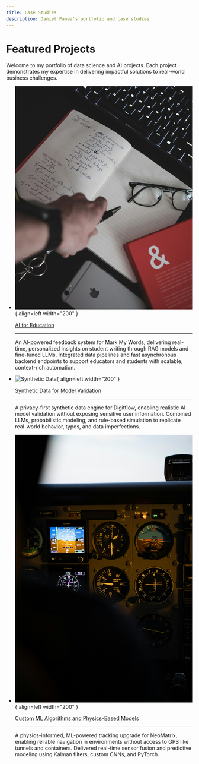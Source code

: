 ```yaml
---
title: Case Studies
description: Daniel Panea's portfolio and case studies
---
```


# Featured Projects

Welcome to my portfolio of data science and AI projects. Each project demonstrates my expertise in delivering impactful solutions to real-world business challenges.

<div class="grid cards" markdown>

-   ![AI for Education](../assets/ai-for-education.jpg){ align=left width="200" }
    
    [AI for Education ](projects/project-1.md)

    ---

    An AI-powered feedback system for Mark My Words, delivering real-time, personalized insights on student writing through RAG models and fine-tuned LLMs. Integrated data pipelines and fast asynchronous backend endpoints to support educators and students with scalable, context-rich automation.

</div>

<div class="grid cards" markdown>

-   ![Synthetic Data](../assets/synthetic-data.jpg){ align=left width="200" }
    
    [Synthetic Data for Model Validation](projects/project-2.md)

    ---

    A privacy-first synthetic data engine for Digitflow, enabling realistic AI model validation without exposing sensitive user information. Combined LLMs, probabilistic modeling, and rule-based simulation to replicate real-world behavior, typos, and data imperfections.

</div>

<div class="grid cards" markdown>

-   ![Custom ML Algorithms](../assets/navigation-systems.jpg){ align=left width="200" }
    
    [Custom ML Algorithms and Physics-Based Models](projects/project-3.md)

    ---

    A physics-informed, ML-powered tracking upgrade for NeoMatrix, enabling reliable navigation in environments without access to GPS like tunnels and containers. Delivered real-time sensor fusion and predictive modeling using Kalman filters, custom CNNs, and PyTorch.
</div>